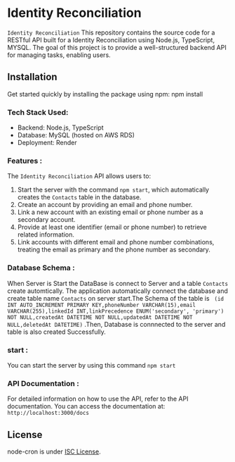 # Identity Reconciliation

`Identity Reconciliation` This repository contains the source code for a RESTful API built for a Identity Reconciliation using Node.js, TypeScript, MYSQL. The goal of this project is to provide a well-structured backend API for managing tasks, enabling users.

## Installation
Get started quickly by installing the package using npm:
npm install


### Tech Stack Used: 
- Backend: Node.js, TypeScript
- Database: MySQL (hosted on AWS RDS)
- Deployment: Render


### Features :
The `Identity Reconciliation` API allows users to:

1. Start the server with the command `npm start`, which automatically creates the `Contacts` table in the database.
2. Create an account by providing an email and phone number.
3. Link a new account with an existing email or phone number as a secondary account.
4. Provide at least one identifier (email or phone number) to retrieve related information.
5. Link accounts with different email and phone number combinations, treating the email as primary and the phone number as secondary.


### Database Schema : 
When Server is Start the DataBase is connect to Server and a table `Contacts` create automtically. The application automatically connect the database and create table name `Contacts` on server start.The Schema of the table is ` (id INT AUTO_INCREMENT PRIMARY KEY,phoneNumber VARCHAR(15),email VARCHAR(255),linkedId INT,linkPrecedence ENUM('secondary', 'primary') NOT NULL,createdAt DATETIME NOT NULL,updatedAt DATETIME NOT NULL,deletedAt DATETIME)` .Then, Database is connnected to the server and table is also created Successfully.


### start :
You can start the server by using this command `npm start`

### API Documentation :
For detailed information on how to use the API, refer to the API documentation. You can access the documentation at: `http://localhost:3000/docs`

## License
node-cron is under [ISC License](https://github.com/001Sagar/Task_Management_System/blob/master/LICENSE.md).




